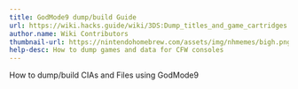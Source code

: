 ```yaml
---
title: GodMode9 dump/build Guide
url: https://wiki.hacks.guide/wiki/3DS:Dump_titles_and_game_cartridges
author.name: Wiki Contributors
thumbnail-url: https://nintendohomebrew.com/assets/img/nhmemes/bigh.png
help-desc: How to dump games and data for CFW consoles
---
```


How to dump/build CIAs and Files using GodMode9
